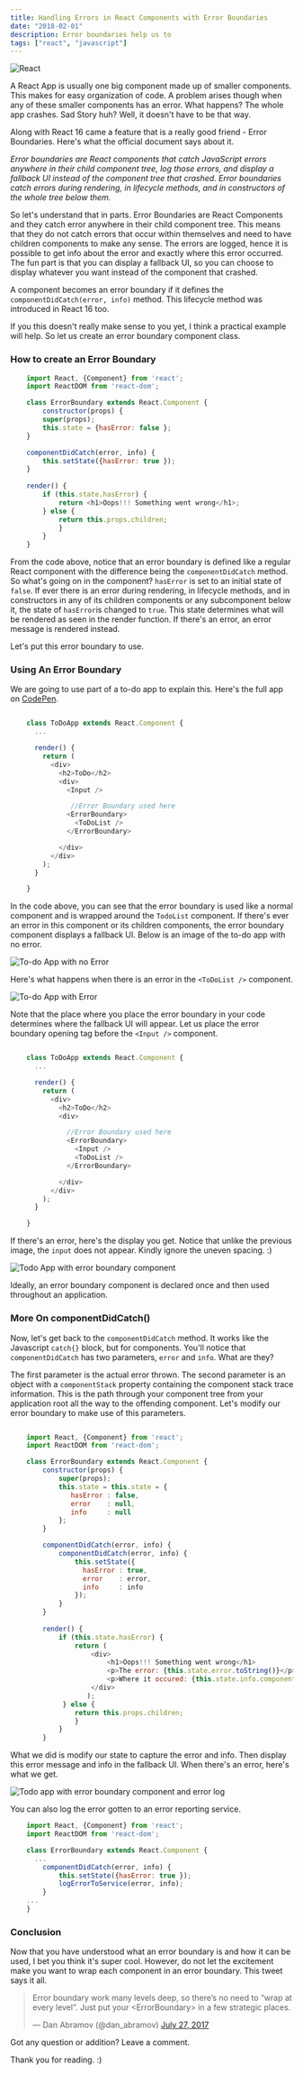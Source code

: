 ```yaml
---
title: Handling Errors in React Components with Error Boundaries
date: "2018-02-01"
description: Error boundaries help us to 
tags: ["react", "javascript"]
---
```


![React](http://res.cloudinary.com/dvj2hbywq/image/upload/v1517490342/logo-og_lxw2ze.png)

A React App is usually one big component made up of smaller components. This makes for easy organization of code. A problem arises though when any of these smaller components has an error. What happens? The whole app crashes. Sad Story huh? Well, it doesn't have to be that way.

Along with React 16 came a feature that is a really good friend - Error Boundaries. Here's what the official document says about it.

<i>Error boundaries are React components that catch JavaScript errors anywhere in their child component tree, log those errors, and display a fallback UI instead of the component tree that crashed. Error boundaries catch errors during rendering, in lifecycle methods, and in constructors of the whole tree below them.</i>

So let's understand that in parts. Error Boundaries are React Components and they catch error anywhere in their child component tree. This means that they do not catch errors that occur within themselves and need to have children components to make any sense. The errors are logged, hence it is possible to get info about the error and exactly where this error occurred. The fun part is that you can display a fallback UI, so you can choose to display whatever you want instead of the component that crashed. 

A component becomes an error boundary if it defines the `componentDidCatch(error, info)` method. This lifecycle method was introduced in React 16 too. 

If you this doesn't really make sense to you yet, I think a practical example will help. So let us create an error boundary component class. 

<h3>How to create an Error Boundary</h3>

```Javascript
    import React, {Component} from 'react';
    import ReactDOM from 'react-dom';

    class ErrorBoundary extends React.Component {
        constructor(props) {
        super(props);
        this.state = {hasError: false };
    }

    componentDidCatch(error, info) {
        this.setState({hasError: true });
    }
  
    render() {
        if (this.state.hasError) {
            return <h1>Oops!!! Something went wrong</h1>;
        } else {
            return this.props.children;
            }
        }
    } 

```

From the code above, notice that an error boundary is defined like a regular React component with the difference being the `componentDidCatch` method. So what's going on in the component? `hasError` is set to an initial state of `false`. If ever there is an error during rendering, in lifecycle methods, and in constructors in any of its children components or any subcomponent below it, the state of `hasError`is changed to `true`. This state determines what will be rendered as seen in the render function. If there's an error, an error message is rendered instead.

Let's put this error boundary to use.

<h3>Using An Error Boundary </h3>

We are going to use part of a to-do app to explain this. Here's the full app on [CodePen](https://codepen.io/sayrah901/pen/dZRwZe). 

```javascript

    class ToDoApp extends React.Component {
      ...

      render() {
        return (
          <div>
            <h2>ToDo</h2>
            <div>
              <Input />

               //Error Boundary used here
              <ErrorBoundary>
                <ToDoList />
              </ErrorBoundary>

            </div>
          </div>
        );
      }

    }

```

In the code above, you can see that the error boundary is used like a normal component and is wrapped around the `TodoList` component. If there's ever an error in this component or its children components, the error boundary component displays a fallback UI. Below is an image of the to-do app with no error.

![To-do App with no Error](http://res.cloudinary.com/dvj2hbywq/image/upload/v1517473257/Screenshot_189_jemaho.png)

Here's what happens when there is an error in the `<ToDoList />` component. 

![To-do App with Error](http://res.cloudinary.com/dvj2hbywq/image/upload/v1517473272/Screenshot_186_x96uog.png)

Note that the place where you place the error boundary in your code determines where the fallback UI will appear. Let us place the error boundary opening tag before the `<Input />` component.


```javascript

    class ToDoApp extends React.Component {
      ...

      render() {
        return (
          <div>
            <h2>ToDo</h2>
            <div>

              //Error Boundary used here
              <ErrorBoundary>
                <Input />
                <ToDoList />
              </ErrorBoundary>

            </div>
          </div>
        );
      }

    }

```

If there's an error, here's the display you get. Notice that unlike the previous image, the `input` does not appear. Kindly ignore the uneven spacing. :)

![Todo App with error boundary component](http://res.cloudinary.com/dvj2hbywq/image/upload/v1517473273/Screenshot_187_tfkkom.png)

Ideally, an error boundary component is declared once and then used throughout an application.

<h3>More On componentDidCatch()</h3>

Now, let's get back to the `componentDidCatch` method. It works like the Javascript `catch{}` block, but for components. You'll notice that `componentDidCatch` has two parameters, `error` and `info`. What are they?

The first parameter is the actual error thrown. The second parameter is an object with a `componentStack` property containing the component stack trace information. This is the path through your component tree from your application root all the way to the offending component. Let's modify our error boundary to make use of this parameters.

```Javascript

    import React, {Component} from 'react';
    import ReactDOM from 'react-dom';

    class ErrorBoundary extends React.Component {
        constructor(props) {
            super(props);
            this.state = this.state = {
               hasError : false,
               error    : null,
               info     : null
            };
        }

        componentDidCatch(error, info) {
            componentDidCatch(error, info) {
                this.setState({ 
                  hasError : true, 
                  error    : error,
                  info     : info
                });
            }
        }
  
        render() {
            if (this.state.hasError) {
                return (
                    <div>
                        <h1>Oops!!! Something went wrong</h1>
                        <p>The error: {this.state.error.toString()}</p>
                        <p>Where it occured: {this.state.info.componentStack}</p>
                    </div> 
                   );       
             } else {
                return this.props.children;
                }
            }
        } 

```

What we did is modify our state to capture the error and info. Then display this error message and info in the fallback UI. When there's an error, here's what we get. 

![Todo app with error boundary component and error log](http://res.cloudinary.com/dvj2hbywq/image/upload/v1517473273/Screenshot_188_b8t90i.png)

You can also log the error gotten to an error reporting service.

```Javascript
    import React, {Component} from 'react';
    import ReactDOM from 'react-dom';

    class ErrorBoundary extends React.Component {
      ...
        componentDidCatch(error, info) {
            this.setState({hasError: true });
            logErrorToService(error, info);
        }
    ...
    } 

```

<h3>Conclusion</h3>

Now that you have understood what an error boundary is and how it can be used, I bet you think it's super cool. However, do not let the excitement make you want to wrap each component in an error boundary. This tweet says it all. 

<blockquote class="twitter-tweet" data-conversation="none" data-lang="en"><p lang="en" dir="ltr">Error boundary work many levels deep, so there’s no need to “wrap at every level”. Just put your &lt;ErrorBoundary&gt; in a few strategic places.</p>&mdash; Dan Abramov (@dan_abramov) <a href="https://twitter.com/dan_abramov/status/890716400981078016?ref_src=twsrc%5Etfw">July 27, 2017</a></blockquote>
<script async src="https://platform.twitter.com/widgets.js" charset="utf-8"></script>

Got any question or addition? Leave a comment.

Thank you for reading. :)